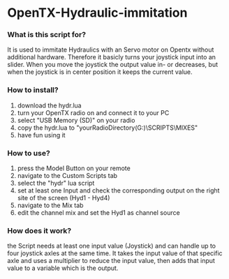 # OpenTX-Hydraulic-immitation

### What is this script for?
It is used to immitate Hydraulics with an Servo motor on Opentx without additional hardware. Therefore it basicly turns your joystick input into an slider. When you move the joystick the output value in- or decreases, but when the joystick is in center position it keeps the current value.


### How to install?
1. download the hydr.lua
2. turn your OpenTX radio on and connect it to your PC
3. select "USB Memory (SD)" on your radio
4. copy the hydr.lua to "yourRadioDirectory(G:)\SCRIPTS\MIXES"
5. have fun using it


### How to use?
1. press the Model Button on your remote
2. navigate to the Custom Scripts tab
3. select the "hydr" lua script
4. set at least one Input and check the corresponding output on the right site of the screen (Hyd1 - Hyd4)
5. navigate to the Mix tab
6. edit the channel mix and set the Hyd1 as channel source


### How does it work?
the Script needs at least one input value (Joystick) and can handle up to four joystick axles at the same time. It takes the input value of that specific axle and uses a multiplier to reduce the input value, then adds that input value to a variable which is the output.

